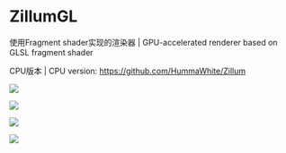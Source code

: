 # ZillumGL

使用Fragment shader实现的渲染器 | GPU-accelerated renderer based on GLSL fragment shader

CPU版本 | CPU version: https://github.com/HummaWhite/Zillum

![](https://raw.githubusercontent.com/HummaWhite/ZillumGL/main/pic/save1615882448.png)

![](https://raw.githubusercontent.com/HummaWhite/ZillumGL/main/pic/save1620813143.png)

![](https://raw.githubusercontent.com/HummaWhite/ZillumGL/main/pic/save1621053916.png)

![](https://raw.githubusercontent.com/HummaWhite/ZillumGL/main/pic/save1621082417.png)